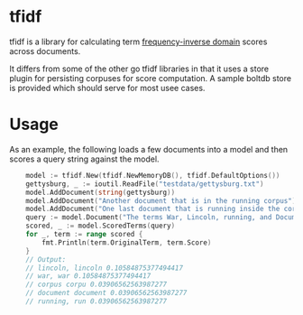 
tfidf
=========

tfidf is a library for calculating term [frequency-inverse
domain](https://en.wikipedia.org/wiki/Tf%E2%80%93idf) scores across documents.

It differs from some of the other go tfidf libraries in that it uses a store
plugin for persisting corpuses for score computation.  A sample boltdb store is
provided which should serve for most usee cases.

Usage
=====

As an example, the following loads a few documents into a model and then
scores a query string against the model.  

```go
    model := tfidf.New(tfidf.NewMemoryDB(), tfidf.DefaultOptions())
    gettysburg, _ := ioutil.ReadFile("testdata/gettysburg.txt")
    model.AddDocument(string(gettysburg))
    model.AddDocument("Another document that is in the running corpus")
    model.AddDocument("One last document that is running inside the corpus")
    query := model.Document("The terms War, Lincoln, running, and Document are in the Corpus")
    scored, _ := model.ScoredTerms(query)
    for _, term := range scored {
        fmt.Println(term.OriginalTerm, term.Score)
    }
    // Output:
    // lincoln, lincoln 0.10584875377494417
    // war, war 0.10584875377494417
    // corpus corpu 0.03906562563987277
    // document document 0.03906562563987277
    // running, run 0.03906562563987277

```
